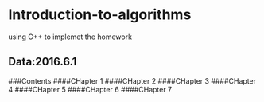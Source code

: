 # Introduction-to-algorithms
using C++ to implemet the homework
## Data:2016.6.1
###Contents
####CHapter 1
####CHapter 2
####CHapter 3
####CHapter 4
####CHapter 5
####CHapter 6
####CHapter 7
